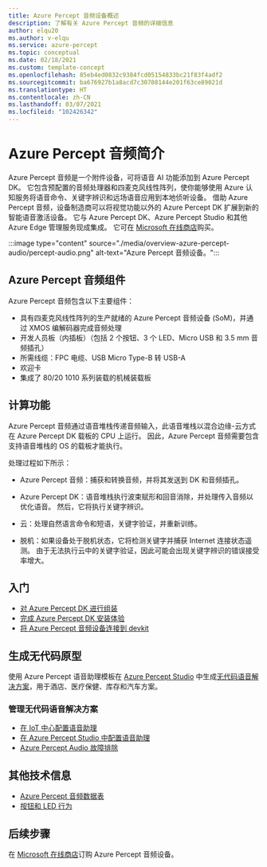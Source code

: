 ```yaml
---
title: Azure Percept 音频设备概述
description: 了解有关 Azure Percept 音频的详细信息
author: elqu20
ms.author: v-elqu
ms.service: azure-percept
ms.topic: conceptual
ms.date: 02/18/2021
ms.custom: template-concept
ms.openlocfilehash: 85eb4ed0832c9384fcd05154833bc21f83f4adf2
ms.sourcegitcommit: ba676927b1a8acd7c30708144e201f63ce89021d
ms.translationtype: HT
ms.contentlocale: zh-CN
ms.lasthandoff: 03/07/2021
ms.locfileid: "102426342"
---
```

# <a name="introduction-to-azure-percept-audio"></a>Azure Percept 音频简介

Azure Percept 音频是一个附件设备，可将语音 AI 功能添加到 Azure Percept DK。 它包含预配置的音频处理器和四麦克风线性阵列，使你能够使用 Azure 认知服务将语音命令、关键字辨识和远场语音应用到本地侦听设备。 借助 Azure Percept 音频，设备制造商可以将视觉功能以外的 Azure Percept DK 扩展到新的智能语音激活设备。 它与 Azure Percept DK、Azure Percept Studio 和其他 Azure Edge 管理服务现成集成。 它可在 [Microsoft 在线商店](https://go.microsoft.com/fwlink/p/?LinkId=2155270)购买。

:::image type="content" source="./media/overview-azure-percept-audio/percept-audio.png" alt-text="Azure Percept 音频设备。":::

## <a name="azure-percept-audio-components"></a>Azure Percept 音频组件

Azure Percept 音频包含以下主要组件：

- 具有四麦克风线性阵列的生产就绪的 Azure Percept 音频设备 (SoM)，并通过 XMOS 编解码器完成音频处理
- 开发人员板（内插板）（包括 2 个按钮、3 个 LED、Micro USB 和 3.5 mm 音频插孔）
- 所需线缆：FPC 电缆、USB Micro Type-B 转 USB-A
- 欢迎卡
- 集成了 80/20 1010 系列装载的机械装载板

## <a name="compute-capabilities"></a>计算功能 

Azure Percept 音频通过语音堆栈传递音频输入，此语音堆栈以混合边缘-云方式在 Azure Percept DK 载板的 CPU 上运行。 因此，Azure Percept 音频需要包含支持语音堆栈的 OS 的载板才能执行。 

处理过程如下所示： 

- Azure Percept 音频：捕获和转换音频，并将其发送到 DK 和音频插孔。

- Azure Percept DK：语音堆栈执行波束赋形和回音消除，并处理传入音频以优化语音。 然后，它将执行关键字辨识。

- 云：处理自然语言命令和短语，关键字验证，并重新训练。 

- 脱机：如果设备处于脱机状态，它将检测关键字并捕获 Internet 连接状态遥测。 由于无法执行云中的关键字验证，因此可能会出现关键字辨识的错误接受率增大。 

## <a name="getting-started"></a>入门

- [对 Azure Percept DK 进行组装](./quickstart-percept-dk-unboxing.md)
- [完成 Azure Percept DK 安装体验](./quickstart-percept-dk-set-up.md)
- [将 Azure Percept 音频设备连接到 devkit](./quickstart-percept-audio-setup.md)

## <a name="build-a-no-code-prototype"></a>生成无代码原型

使用 Azure Percept 语音助理模板在 [Azure Percept Studio](https://go.microsoft.com/fwlink/?linkid=2135819) 中生成[无代码语音解决方案](./tutorial-no-code-speech.md)，用于酒店、医疗保健、库存和汽车方案。

### <a name="manage-your-no-code-speech-solution"></a>管理无代码语音解决方案

- [在 IoT 中心配置语音助理](./how-to-manage-voice-assistant.md)
- [在 Azure Percept Studio 中配置语音助理](./how-to-configure-voice-assistant.md)
- [Azure Percept Audio 故障排除](./troubleshoot-audio-accessory-speech-module.md)

## <a name="additional-technical-information"></a>其他技术信息

- [Azure Percept 音频数据表](./azure-percept-audio-datasheet.md)
- [按钮和 LED 行为](./audio-button-led-behavior.md)

## <a name="next-steps"></a>后续步骤

在 [Microsoft 在线商店](https://go.microsoft.com/fwlink/p/?LinkId=2155270)订购 Azure Percept 音频设备。
